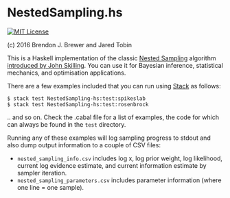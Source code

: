 NestedSampling.hs
=================

[![MIT License](https://img.shields.io/badge/license-MIT-blue.svg)](https://github.com/eggplantbren/NestedSampling.hs/blob/master/LICENSE)

(c) 2016 Brendon J. Brewer and Jared Tobin

This is a Haskell implementation of the classic [Nested
Sampling](https://en.wikipedia.org/wiki/Nested_sampling_algorithm) algorithm
[introduced by John Skilling](http://projecteuclid.org/download/pdf_1/euclid.ba/1340370944).
You can use it for Bayesian inference, statistical
mechanics, and optimisation applications.

There are a few examples included that you can run using
[Stack](https://docs.haskellstack.org/) as follows:

```
$ stack test NestedSampling-hs:test:spikeslab
$ stack test NestedSampling-hs:test:rosenbrock
```

.. and so on.  Check the .cabal file for a list of examples, the code for which
can always be found in the `test` directory.

Running any of these examples will log sampling progress to stdout and also
dump output information to a couple of CSV files:

* `nested_sampling_info.csv` includes log x, log prior weight,
  log likelihood, current log evidence estimate,
  and current information estimate by sampler iteration.
* `nested_sampling_parameters.csv` includes parameter information (where one
  line = one sample).

